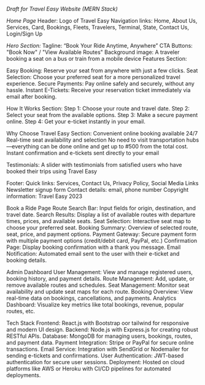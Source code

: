 *Draft for Travel Easy Website (MERN Stack)*

*Home Page*
Header:
Logo of Travel Easy
Navigation links: Home, About Us, Services, Card, Bookings, Fleets, Travelers, Terminal, State, Contact Us, Login/Sign Up


*Hero Section:*
Tagline: “Book Your Ride Anytime, Anywhere”
CTA Buttons: "Book Now" / "View Available Routes"
Background image: A traveler booking a seat on a bus or train from a mobile device
Features Section:

Easy Booking: Reserve your seat from anywhere with just a few clicks.
Seat Selection: Choose your preferred seat for a more personalized travel experience.
Secure Payments: Pay online safely and securely, without any hassle.
Instant E-Tickets: Receive your reservation ticket immediately via email after booking.


How It Works Section:
Step 1: Choose your route and travel date.
Step 2: Select your seat from the available options.
Step 3: Make a secure payment online.
Step 4: Get your e-ticket instantly in your email.


Why Choose Travel Easy Section:
Convenient online booking available 24/7
Real-time seat availability and selection
No need to visit transportation hubs—everything can be done online and get up to #500 from the total cost.
Instant confirmation and e-tickets sent directly to your email


Testimonials:
A slider with testimonials from satisfied users who have booked their trips using Travel Easy


Footer:
Quick links: Services, Contact Us, Privacy Policy, Social Media Links
Newsletter signup form
Contact details: email, phone number
Copyright information: Travel Easy 2023


Book a Ride Page
Route Search Bar: Input fields for origin, destination, and travel date.
Search Results: Display a list of available routes with departure times, prices, and available seats.
Seat Selection: Interactive seat map to choose your preferred seat.
Booking Summary: Overview of selected route, seat, price, and payment options.
Payment Gateway: Secure payment form with multiple payment options (credit/debit card, PayPal, etc.)
Confirmation Page: Display booking confirmation with a thank you message.
Email Notification: Automated email sent to the user with their e-ticket and booking details.


Admin Dashboard
User Management: View and manage registered users, booking history, and payment details.
Route Management: Add, update, or remove available routes and schedules.
Seat Management: Monitor seat availability and update seat maps for each route.
Booking Overview: View real-time data on bookings, cancellations, and payments.
Analytics Dashboard: Visualize key metrics like total bookings, revenue, popular routes, etc.


Tech Stack
Frontend: React.js with Bootstrap oor tailwind for responsive and modern UI design.
Backend: Node.js with Express.js for creating robust RESTful APIs.
Database: MongoDB for managing users, bookings, routes, and payment data.
Payment Integration: Stripe or PayPal for secure online transactions.
Email Service: Integration with SendGrid or Nodemailer for sending e-tickets and confirmations.
User Authentication: JWT-based authentication for secure user sessions.
Deployment: Hosted on cloud platforms like AWS or Heroku with CI/CD pipelines for automated deployments.